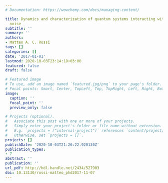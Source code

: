 ```yaml
---
# Documentation: https://wowchemy.com/docs/managing-content/

title: Dynamics and characterization of quantum systems interacting with classical
  noise
subtitle: ''
summary: ''
authors:
- Matteo A. C. Rossi
tags: []
categories: []
date: '2017-01-01'
lastmod: 2020-10-03T23:14:18+03:00
featured: false
draft: false

# Featured image
# To use, add an image named `featured.jpg/png` to your page's folder.
# Focal points: Smart, Center, TopLeft, Top, TopRight, Left, Right, BottomLeft, Bottom, BottomRight.
image:
  caption: ''
  focal_point: ''
  preview_only: false

# Projects (optional).
#   Associate this post with one or more of your projects.
#   Simply enter your project's folder or file name without extension.
#   E.g. `projects = ["internal-project"]` references `content/project/deep-learning/index.md`.
#   Otherwise, set `projects = []`.
projects: []
publishDate: '2020-10-03T21:26:22.920130Z'
publication_types:
- 7
abstract: ''
publication: ''
url_pdf: http://hdl.handle.net/2434/527903
doi: 10.13130/rossi-matteo_phd2017-11-07
---
```

